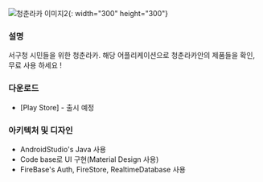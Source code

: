![청춘라카 이미지2](https://user-images.githubusercontent.com/74092089/183361352-ce263763-b149-40ff-8c26-7c466c194cf5.png){: width="300" height="300"}


### 설명

서구청 시민들을 위한 청춘라카. 해당 어플리케이션으로 청춘라카안의 제품들을 확인, 무료 사용 하세요 !

### 다운로드

+ [Play Store] - 출시 예정
### 아키텍처 및 디자인

+ AndroidStudio's Java 사용
+ Code base로 UI 구현(Material Design 사용)
+ FireBase's Auth, FireStore, RealtimeDatabase 사용
